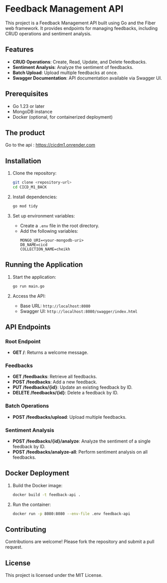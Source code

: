 # Feedback Management API

This project is a Feedback Management API built using Go and the Fiber web framework. It provides endpoints for managing feedbacks, including CRUD operations and sentiment analysis.

## Features

- **CRUD Operations**: Create, Read, Update, and Delete feedbacks.
- **Sentiment Analysis**: Analyze the sentiment of feedbacks.
- **Batch Upload**: Upload multiple feedbacks at once.
- **Swagger Documentation**: API documentation available via Swagger UI.

## Prerequisites

- Go 1.23 or later
- MongoDB instance
- Docker (optional, for containerized deployment)

## The product

Go to the api : https://cicdm1.onrender.com

## Installation

1. Clone the repository:

   ```bash
   git clone <repository-url>
   cd CICD_M1_BACK
   ```
2. Install dependencies:

   ```bash
   go mod tidy
   ```
3. Set up environment variables:

   - Create a `.env` file in the root directory.
   - Add the following variables:
     ```env
     MONGO_URI=<your-mongodb-uri>
     DB_NAME=cicd
     COLLECTION_NAME=cheikh
     ```

## Running the Application

1. Start the application:

   ```bash
   go run main.go
   ```
2. Access the API:

   - Base URL: `http://localhost:8080`
   - Swagger UI: `http://localhost:8080/swagger/index.html`

## API Endpoints

### Root Endpoint

- **GET /**: Returns a welcome message.

### Feedbacks

- **GET /feedbacks**: Retrieve all feedbacks.
- **POST /feedbacks**: Add a new feedback.
- **PUT /feedbacks/{id}**: Update an existing feedback by ID.
- **DELETE /feedbacks/{id}**: Delete a feedback by ID.

### Batch Operations

- **POST /feedbacks/upload**: Upload multiple feedbacks.

### Sentiment Analysis

- **POST /feedbacks/{id}/analyze**: Analyze the sentiment of a single feedback by ID.
- **POST /feedbacks/analyze-all**: Perform sentiment analysis on all feedbacks.

## Docker Deployment

1. Build the Docker image:

   ```bash
   docker build -t feedback-api .
   ```
2. Run the container:

   ```bash
   docker run -p 8080:8080 --env-file .env feedback-api
   ```

## Contributing

Contributions are welcome! Please fork the repository and submit a pull request.

## License

This project is licensed under the MIT License.
